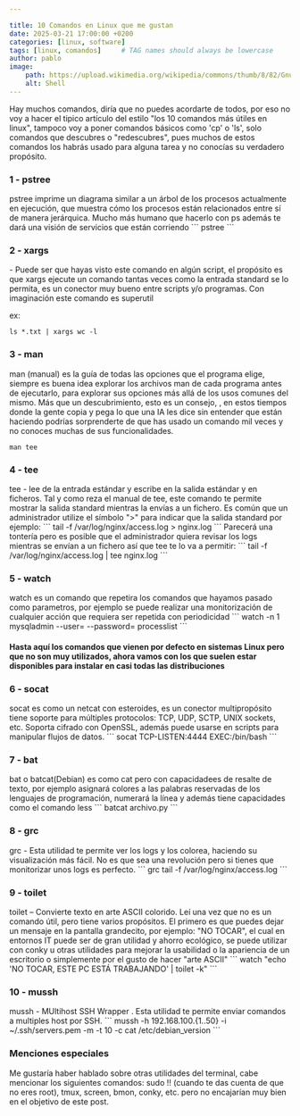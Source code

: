 ```yaml
---

title: 10 Comandos en Linux que me gustan
date: 2025-03-21 17:00:00 +0200
categories: [linux, software]
tags: [linux, comandos]     # TAG names should always be lowercase
author: pablo
image:
    path: https://upload.wikimedia.org/wikipedia/commons/thumb/8/82/Gnu-bash-logo.svg/200px-Gnu-bash-logo.svg.png
    alt: Shell
---
```


Hay muchos comandos, diría que no puedes acordarte de todos, por eso no voy a hacer el tipico artículo del estilo
"los 10 comandos más útiles en linux", tampoco voy a poner comandos básicos como 'cp' o 'ls', solo comandos que descubres o "redescubres",
pues muchos de estos comandos los habrás usado para alguna tarea y no conocías su verdadero propósito.


<h3>1 - pstree</h3>
pstree imprime un diagrama similar a un árbol de los procesos actualmente en ejecución, 
que muestra cómo los procesos están relacionados entre sí de manera jerárquica. Mucho más humano que hacerlo con ps
además te dará una visión de servicios que están corriendo
```
pstree
```
<h3>2 - xargs</h3> - Puede ser que hayas visto este comando en algún script, el propósito es que xargs ejecute un comando tantas veces como la entrada standard
se lo permita, es un conector muy bueno entre scripts y/o programas. Con imaginación este comando es superutil

ex:
```
ls *.txt | xargs wc -l
```
<h3>3 - man</h3> 
man (manual) es la guía de todas las opciones que el programa elige, siempre es buena idea explorar los archivos man de cada programa 
antes de ejecutarlo, para explorar sus opciones más allá de los usos comunes del mismo. Más que un descubrimiento, esto es un consejo,
, en estos tiempos donde la gente copia y pega lo que una IA les dice sin entender que están haciendo 
podrías sorprenderte de que has usado un comando mil veces y no conoces muchas de sus funcionalidades. 

```
man tee
```
<h3>4 - tee</h3>
tee - lee de la entrada estándar y escribe en la salida estándar y en ficheros. 
Tal y como reza el manual de tee, este comando te permite mostrar la salida standard mientras la envías a un fichero. 
Es común que un administrador utilize el símbolo ">" para indicar que la salida standard por ejemplo:
```
tail -f /var/log/nginx/access.log > nginx.log
```
Parecerá una tontería pero es posible que el administrador quiera revisar los logs mientras se envían a un fichero así que tee
te lo va a permitir:
```
tail -f /var/log/nginx/access.log | tee nginx.log
```

<h3>5 - watch</h3>
watch es un comando que repetira los comandos que hayamos pasado como parametros, por ejemplo se puede realizar una monitorización
de cualquier acción que requiera ser repetida con periodicidad
```
watch -n 1 mysqladmin --user=<user> --password=<password> processlist
```

<h4>Hasta aquí los comandos que vienen por defecto en sistemas Linux pero que no son muy utilizados, ahora vamos con los que suelen estar 
disponibles para instalar en casi todas las distribuciones</h4>

<h3>6 - socat</h3>
socat es como un netcat con esteroides, es un conector multipropósito tiene soporte para múltiples protocolos: TCP, UDP, SCTP, UNIX sockets, etc.
Soporta cifrado con OpenSSL, además puede usarse en scripts para manipular flujos de datos. 
```
socat TCP-LISTEN:4444 EXEC:/bin/bash
```
<h3>7 - bat</h3>
bat o batcat(Debian) es como cat pero con capacidadees de resalte de texto, por ejemplo asignará colores a las palabras reservadas de los lenguajes
de programación, numerará la línea y además tiene capacidades como el comando less
```
batcat archivo.py
```

<h3>8 - grc</h3>
grc - Esta utilidad te permite ver los logs y los colorea, haciendo su visualización más fácil. No es que sea una revolución 
pero si tienes que monitorizar unos logs es perfecto.
```
grc tail -f  /var/log/nginx/access.log 
```
<h3>9 - toilet</h3>
toilet – Convierte texto en arte ASCII colorido. Leí una vez que no es un comando útil, pero tiene varios propósitos.
El primero es que puedes dejar un mensaje en la pantalla grandecito, por ejemplo: "NO TOCAR", el cual en entornos IT
puede ser de gran utilidad y ahorro ecológico, se puede utilizar con conky u otras utilidades para mejorar la usabilidad
o la apariencia de un escritorio o simplemente por el gusto de hacer "arte ASCII" 
```
watch "echo 'NO TOCAR, ESTE PC ESTÁ TRABAJANDO' | toilet  -k"  
```

<h3>10 - mussh</h3>
mussh - MUltihost SSH Wrapper . Esta utilidad te permite enviar comandos a multiples host por SSH. 
```
mussh -h 192.168.100.{1..50} -i ~/.ssh/servers.pem -m -t 10 -c cat /etc/debian_version
```
<h3>Menciones especiales</h3>
Me gustaría haber hablado sobre otras utilidades del terminal, cabe mencionar los siguientes comandos:
sudo !! (cuando te das cuenta de que no eres root), tmux, screen, bmon, conky, etc. 
pero no encajarían muy bien en el objetivo de este post.

